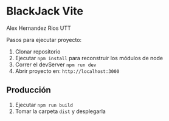 # BlackJack Vite
Alex Hernandez Rios
UTT

Pasos para ejecutar proyecto:

1. Clonar repositorio
2. Ejecutar ```npm install``` para reconstruir los módulos de node
3. Correr el devServer ```npm run dev```
4. Abrir proyecto en: `http://localhost:3000`

## Producción

1. Ejecutar ```npm run build```
2. Tomar la carpeta ```dist``` y desplegarla